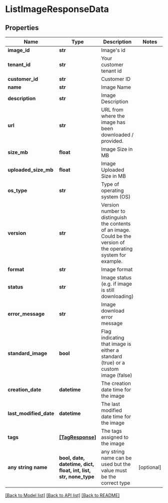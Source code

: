 # ListImageResponseData


## Properties
Name | Type | Description | Notes
------------ | ------------- | ------------- | -------------
**image_id** | **str** | Image&#39;s id | 
**tenant_id** | **str** | Your customer tenant id | 
**customer_id** | **str** | Customer ID | 
**name** | **str** | Image Name | 
**description** | **str** | Image Description | 
**url** | **str** | URL from where the image has been downloaded / provided. | 
**size_mb** | **float** | Image Size in MB | 
**uploaded_size_mb** | **float** | Image Uploaded Size in MB | 
**os_type** | **str** | Type of operating system (OS) | 
**version** | **str** | Version number to distinguish the contents of an image. Could be the version of the operating system for example. | 
**format** | **str** | Image format | 
**status** | **str** | Image status (e.g. if image is still downloading) | 
**error_message** | **str** | Image download error message | 
**standard_image** | **bool** | Flag indicating that image is either a standard (true) or a custom image (false) | 
**creation_date** | **datetime** | The creation date time for the image | 
**last_modified_date** | **datetime** | The last modified date time for the image | 
**tags** | [**[TagResponse]**](TagResponse.md) | The tags assigned to the image | 
**any string name** | **bool, date, datetime, dict, float, int, list, str, none_type** | any string name can be used but the value must be the correct type | [optional]

[[Back to Model list]](../README.md#documentation-for-models) [[Back to API list]](../README.md#documentation-for-api-endpoints) [[Back to README]](../README.md)


